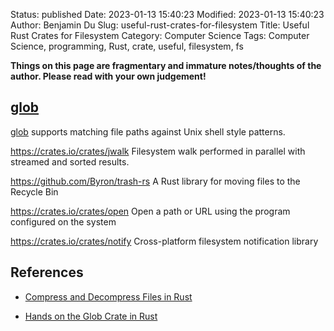 Status: published
Date: 2023-01-13 15:40:23
Modified: 2023-01-13 15:40:23
Author: Benjamin Du
Slug: useful-rust-crates-for-filesystem
Title: Useful Rust Crates for Filesystem
Category: Computer Science
Tags: Computer Science, programming, Rust, crate, useful, filesystem, fs

**Things on this page are fragmentary and immature notes/thoughts of the author. Please read with your own judgement!**

## [glob](https://crates.io/crates/glob)
[glob](https://crates.io/crates/glob)
supports matching file paths against Unix shell style patterns.

https://crates.io/crates/jwalk
Filesystem walk performed in parallel with streamed and sorted results.

https://github.com/Byron/trash-rs
A Rust library for moving files to the Recycle Bin

https://crates.io/crates/open
Open a path or URL using the program configured on the system

https://crates.io/crates/notify
Cross-platform filesystem notification library


## References

- [Compress and Decompress Files in Rust](https://www.legendu.net/misc/blog/compress-and-decompress-files-in-rust)

- [Hands on the Glob Crate in Rust](https://www.legendu.net/misc/blog/hands-on-the-glob-crate-in-rust)